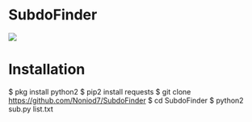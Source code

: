 # SubdoFinder

<img src="https://i.ibb.co/xzsWwY2/Screenshot-from-2020-08-27-17-27-14.png">

# Installation

$ pkg install python2
$ pip2 install requests
$ git clone https://github.com/Noniod7/SubdoFinder
$ cd SubdoFinder
$ python2 sub.py list.txt
